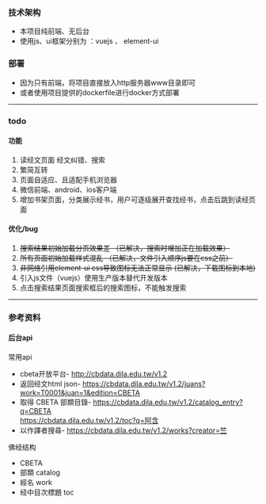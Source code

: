 ### 技术架构
- 本项目纯前端、无后台    
- 使用js、ui框架分别为 ：vuejs 、 element-ui


### 部署
- 因为只有前端，将项目直接放入http服务器www目录即可  
- 或者使用项目提供的dockerfile进行docker方式部署

****
### todo
#### 功能
1. 读经文页面  经文纠错、搜索   
1. 繁简互转   
1. 页面自适应、且适配手机浏览器   
1. 微信前端、android、ios客户端   
1. 增加书架页面，分类展示经书，用户可逐级展开查找经书，点击后跳到读经页面   

#### 优化/bug
1. ~~搜索结果初始加载分页效果差 （已解决，搜索时增加正在加载效果）~~  
1. ~~所有页面初始加载样式混乱 （已解决，文件引入顺序js要在css之前）~~  
1. ~~非网络引用element-ui css导致图标无法正常显示 (已解决，下载图标到本地)~~   
1. 引入js文件（vuejs）使用生产版本替代开发版本  
1. 点击搜索结果页面搜索框后的搜索图标，不能触发搜索  

****
### 参考资料
#### 后台api
常用api  
- cbeta开放平台- http://cbdata.dila.edu.tw/v1.2      
- 返回经文html json- https://cbdata.dila.edu.tw/v1.2/juans?work=T0001&juan=1&edition=CBETA    
- 取得 CBETA 部類目錄- https://cbdata.dila.edu.tw/v1.2/catalog_entry?q=CBETA     
https://cbdata.dila.edu.tw/v1.2/toc?q=阿含     
- 以作譯者搜尋- https://cbdata.dila.edu.tw/v1.2/works?creator=竺    

佛经结构   
- CBETA    
- 部類 catalog   
- 經名 work    
- 经中目次標題 toc
